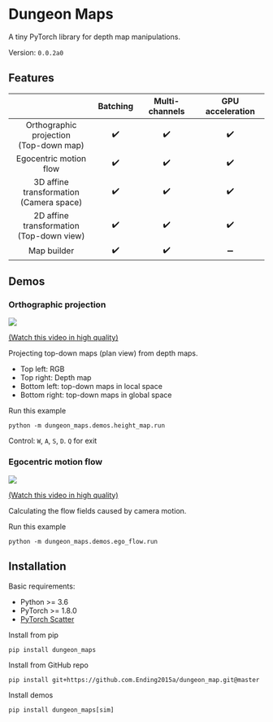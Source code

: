 # Dungeon Maps
A tiny PyTorch library for depth map manipulations.

Version: `0.0.2a0`

## Features

| | Batching | Multi-channels | GPU acceleration |
|:-:|:-:|:-:|:-:|
| Orthographic projection<br>(Top-down map) |:heavy_check_mark:|:heavy_check_mark:|:heavy_check_mark:|
| Egocentric motion flow |:heavy_check_mark:|:heavy_check_mark:|:heavy_check_mark:|
| 3D affine transformation<br>(Camera space) |:heavy_check_mark:|:heavy_check_mark:|:heavy_check_mark:|
| 2D affine transformation<br>(Top-down view) |:heavy_check_mark:|:heavy_check_mark:|:heavy_check_mark:|
| Map builder |:heavy_check_mark:|:heavy_check_mark:|:heavy_minus_sign:|

## Demos

### Orthographic projection


<img src="https://github.com/Ending2015a/dungeon_maps/blob/master/assets/demos_height_map.gif">

[(Watch this video in high quality)](https://youtu.be/vXpTaCOoH24)


Projecting top-down maps (plan view) from depth maps.
* Top left: RGB
* Top right: Depth map
* Bottom left: top-down maps in local space
* Bottom right: top-down maps in global space


Run this example
```shell
python -m dungeon_maps.demos.height_map.run
```
Control: `W`, `A`, `S`, `D`. `Q` for exit

### Egocentric motion flow

<img src="https://github.com/Ending2015a/dungeon_maps/blob/master/assets/demos_ego_flow.gif">

[(Watch this video in high quality)](https://youtu.be/q6HnNAVr2ps)

Calculating the flow fields caused by camera motion.

Run this example
```shell
python -m dungeon_maps.demos.ego_flow.run
```

## Installation

Basic requirements:
* Python >= 3.6
* PyTorch >= 1.8.0
* [PyTorch Scatter](https://github.com/rusty1s/pytorch_scatter)

Install from pip
```shell
pip install dungeon_maps
```

Install from GitHub repo
```shell
pip install git+https://github.com.Ending2015a/dungeon_map.git@master
```

Install demos
```shell
pip install dungeon_maps[sim]
```
